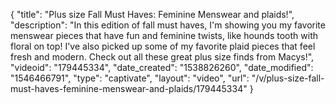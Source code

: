 {
    "title": "Plus size Fall Must Haves: Feminine Menswear and plaids!",
    "description": "In this edition of fall must haves, I'm showing you my favorite menswear pieces that have fun and feminine twists, like hounds tooth with floral on top! I've also picked up some of my favorite plaid pieces that feel fresh and modern. Check out all these great plus size finds from Macys!",
    "videoid": "179445334",
    "date_created": "1538826260",
    "date_modified": "1546466791",
    "type": "captivate",
    "layout": "video",
    "url": "\/v\/plus-size-fall-must-haves-feminine-menswear-and-plaids\/179445334"
}